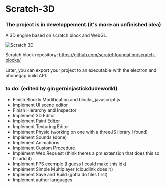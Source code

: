 # Scratch-3D

### The project is in developpement.(it's more an unfinished idea)

A 3D engine based on scratch block and WebGL.

![Scratch 3D](https://raw.githubusercontent.com/chtibizoux/Scratch-3D/master/ScreenShot.jpg)

Scratch block repository: https://github.com/scratchfoundation/scratch-blocks/

Later, you can export your project to an executable with the electron and phonegap build API.

### to do: (edited by gingerninjastickdudeworld)

- Finish Blockly Modification and blocks_javascript.js
- Implément UI scene editor
- Finish Hierarchy and Inspector
- Implément 3D Editor
- Implément Paint Editor
- Implément Texturing Editor
- Implément Physic (working on one with a threeJS library I found)
- Implément Sounds (done)
- Implément Animations
- Implément Custom Procedure
- Implément Web Request (think theres a pm extension that does this so I'll add it)
- Implément FPS exemple (I guess I could make this idk)
- Implément Simple Multiplayer (cloudlink does it)
- Implément Save and Build (gotta do files first)
- Implément auther languages

